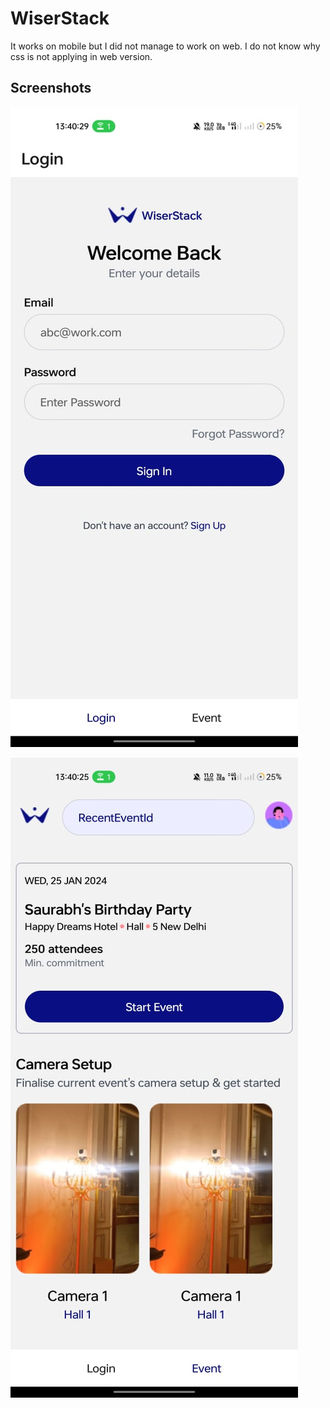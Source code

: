 # WiserStack

It works on mobile but I did not manage to work on web. I do not know why css is not applying in web version.

## Screenshots

![Screenshot1](./assets/WhatsApp%20Image%202024-01-16%20at%2013.40.47.jpeg)

![Screenshot1](./assets/WhatsApp%20Image%202024-01-16%20at%2013.41.00.jpeg)
